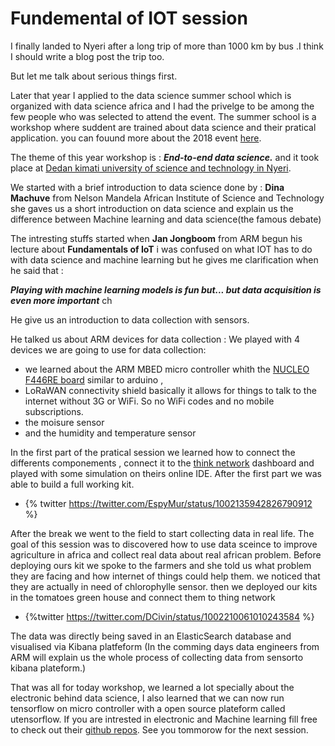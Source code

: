 # Fundemental of IOT session

I finally landed to Nyeri after a long trip of more than 1000 km by bus .I think I should write a blog post the trip too.

But let me talk about serious things first.

Later that year I applied to the data science summer school which is organized with data science africa and I had the privelge to
be among the few people who was selected to attend the event.
The summer school is a workshop where suddent are trained about data science and their pratical application.
you can fouund more about the 2018 event [here](http://www.datascienceafrica.org/dsa2018/).

The theme of this year workshop is : **_End-to-end data science._** and it took place at [Dedan kimati university of science and technology in Nyeri](https://www.dkut.ac.ke/).

We started with a brief introduction to data science done by : 
**Dina Machuve**  from  Nelson Mandela African Institute of Science and Technology
she gaves us a short introduction on data science and explain us the difference between Machine learning and data science(the famous debate)

The intresting stuffs  started when **Jan Jongboom** from ARM begun his lecture about **Fundamentals of IoT**
i was confused on  what IOT has to do with data science and machine learning but he gives me clarification when he said that :

**_Playing with machine learning models is fun but...
but data acquisition is even more important_** ch

He give us an introduction to data collection with sensors.

He talked us about ARM devices for data collection :
We played with 4 devices we are going to use for data collection:
- we learned about the ARM MBED micro controller whith the [NUCLEO F446RE board](http://www.st.com/en/evaluation-tools/nucleo-f446re.html) similar to arduino , 
- LoRaWAN connectivity shield basically it allows for things to talk to the internet without 3G or WiFi. So no WiFi codes and no mobile subscriptions.
- the moisure sensor 
- and the humidity and temperature sensor

In the first part of the pratical session we learned how to connect the differents componements , connect it to the [think network](https://www.thethingsnetwork.org/) dashboard and played with some simulation on theirs online IDE.
After the first part we was able to build a full working kit.
- {% twitter 
https://twitter.com/EspyMur/status/1002135942826790912
%}


After the break we went to the field to start collecting data in real life.
The goal of this session was to discovered how to use data sceince to improve agriculture in africa and collect real data about real african problem.
Before deploying ours kit we spoke to the farmers and she told us what problem they are facing and how internet of things could help them.
we noticed that they are actually in need of chlorophylle sensor.
then we deployed our kits in the tomatoes green house and connect them to thing network

- {%twitter
https://twitter.com/DCivin/status/1002210061010243584
%}

The data was directly being saved in an ElasticSearch database and visualised via Kibana platfeform (In the comming days data engineers from ARM will explain us  the whole process of collecting data from sensorto kibana plateform.)

That was all for today workshop, we learned a lot specially about the electronic behind data science, I also learned that we can now run tensorflow on micro controller with a open source plateform called utensorflow.
If you are intrested in electronic and Machine learning fill free to check out their [github repos](http://utensor.ai/).
See you tommorow for the next session.
